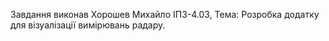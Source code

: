 Завдання виконав Хорошев Михайло ІПЗ-4.03, Тема: Розробка додатку для візуалізації вимірювань радару.
